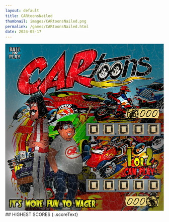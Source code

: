 ```yaml
---
layout: default
title: CARtoonsNailed
thumbnail: images/CARtoonsNailed.png
permalink: /games/CARtoonsNailed.html
date: 2024-05-17
---
```


<img src="../images/CARtoonsNailed.png" class="gameThumbnail img-fluid mx-auto align-middle">
## HIGHEST SCORES
{:.scoreText}

